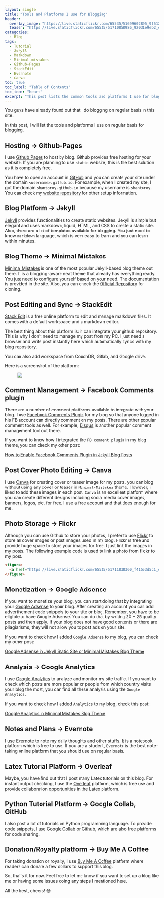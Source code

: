 ```yaml
---
layout: single
title: "Tools and Platforms I use for Blogging"
header:
  overlay_image: "https://live.staticflickr.com/65535/51699602895_9f512e632d_o.png"
  teaser: "https://live.staticflickr.com/65535/51710858986_92031e9eb2_o.png"
categories:
  - Blog
tags:
  - Tutorial
  - Jekyll
  - Markdown
  - Minimal-mistakes
  - Github-Pages
  - StackEdit
  - Evernote
  - Canva
toc: true
toc_label: "Table of Contents"
toc_icon: "heart"
excerpt: "This post lists the common tools and platforms I use for blogging."
---
```



You guys have already found out that I do blogging on regular basis in this site.

In this post, I will list the tools and platforms I use on regular basis for blogging. 

##  Hosting -> Github-Pages
I use [Github Pages](https://pages.github.com/) to host by blog. Github provides free hosting for your website. If you are planning to use `static` website, this is the best solution as it is completely free. 

You have to open an account in [GitHub](https://www.github.com) and you can create your site under the domain `<username>.github.io`. For example, when I created my site, I got the domain `shantoroy.github.io` because my username is `shantoroy`. You can check my [website repository](https://github.com/shantoroy/shantoroy.github.io) for other setup information.

## Blog Platform -> Jekyll
[Jekyll](https://jekyllrb.com/) provides functionalities to create static websites. Jekyll is simple but elegant and uses markdown, liquid, HTML, and CSS to create a static site. Also, there are a lot of templates available for blogging. You just need to know `markdown` language, which is very easy to learn and you can learn within minutes. 
  
## Blog Theme -> Minimal Mistakes
[Minimal Mistakes](https://mmistakes.github.io/minimal-mistakes/) is one of the most popular Jekyll-based blog theme out there. It is a blogging-aware neat theme that already has everything ready. You just need to configure yourself based on your need. The documentation is provided in the site. Also, you can check the [Official Repository](https://github.com/mmistakes/minimal-mistakes) for cloning.


## Post Editing and Sync -> StackEdit
[Stack Edit](https://stackedit.io/) is a free online platform to edit and manage markdown files. It comes with a default workspace and a markdown editor. 

The best thing about this platform is: it can integrate your github repository. This is why I don't need to manage my post from my PC. I just need a browser and write post instantly here which automatically syncs with my blog repository.

You can also add workspace from CouchDB, Gitlab, and Google drive.

Here is a screenshot of the platform:
<figure>
  <a href="https://live.staticflickr.com/65535/51711838360_f41553d5c1_o.png"><img src="https://live.staticflickr.com/65535/51711838360_f41553d5c1_o.png"></a>
</figure>
 
## Comment Management -> Facebook Comments plugin
There are a number of comment platforms available to integrate with your blog. I use [Facebook Comments Plugin](https://developers.facebook.com/docs/plugins/comments/) for my blog so that anyone logged in his FB account can directly comment on my posts. There are other popular comment tools as well. For example, [Disqus](https://disqus.com/) is another popular comment management tool out there.

If you want to know how I integrated the `FB comment plugin` in my blog theme, you can check my other post:

[How to Enable Facebook Comments Plugin in Jekyll Blog Posts](https://shantoroy.com/jekyll/facebook-comment-plugin-jekyll-minimal-mistakes-blog-posts/)

## Post Cover Photo Editing -> Canva
I use [Canva](https://www.canva.com/) for creating cover or teaser image for my posts. you can blog without using any cover or teaser in `Minimal-Mistakes` theme. However, i liked to add these images in each post. `Canva` is an excellent platform where you can create different designs including social media cover images, banners, logos, etc. for free. I use a free account and that does enough for me.

## Photo Storage -> Flickr
Although you can use Github to store your photos, I prefer to use [Flickr](https://www.flickr.com/) to store all cover images or post images used in my blog. Flickr is free and provide huge space to store your images for free. I just link the images in my posts. The following example code is used to link a photo from flickr to my post.

```html
<figure>
  <a href="https://live.staticflickr.com/65535/51711838360_f41553d5c1_o.png"><img src="https://live.staticflickr.com/65535/51711838360_f41553d5c1_o.png"></a>
</figure>
```

## Monetization -> Google Adsense
If you want to monetize your blog, you can start doing that by integrating your [Google Adsense](https://www.google.com/adsense/start/) to your blog. After creating an account you can add advertisement code snippets to your site or blog. Remember, you have to be eligible to have Google Adsense. You can do that by writing $20-25$ quality posts and then apply. If your blog does not have good contents or there are pliagiarisms, they will not allow you to post ads on your site.

If you want to check how I added `Google Adsense` to my blog, you can check my other post:

[Google Adsense in Jekyll Static Site or Minimal Mistakes Blog Theme](https://shantoroy.com/jekyll/how-I-added-google-adsense-to-my-jekyll-minimal-mistakes-blog/)

## Analysis -> Google Analytics
I use [Google Analytics](https://analytics.google.com/) to analyze and monitor my site traffic. If you want to check which posts are more popular or people from which country visits your blog the most, you can find all these analysis using the `Google Analytics`.

If you want to check how I added `Analytics` to my blog, check this post:

[Google Analytics in Minimal Mistakes Blog Theme](https://shantoroy.com/jekyll/google-analytics-in-jekyll-minimal-mistakes-blog-theme/)

## Notes and Plans -> Evernote
I use [Evernote](https://evernote.com/) to note my daily thoughts and other stuffs. It is a notebook platform which is free to use. If you are a student, `Evernote` is the best note-taking online platform that you should use on regular basis.

## Latex Tutorial Platform -> Overleaf
Maybe, you have find out that I post many Latex tutorials on this blog. For instant output checking, I use the [Overleaf](https://www.overleaf.com) platform, which is free use and provide collaboration opportunities in the Latex platform.


## Python Tutorial Platform -> Google Collab, GitHub
I also post a lot of tutorials on Python programming language. To provide code snippets, I use [Google Collab](https://colab.research.google.com/) or [Github](https://github.com/), which are also free platforms for code sharing.

## Donation/Royalty platform -> Buy Me A Coffee
For taking donation or royalty, I use [Buy Me A Coffee](https://buymeacoffee.com/) platform where readers can donate a few dollars to support this blog.

So, that's it for now. Feel free to let me know if you want to set up a blog like me or having some issues doing any steps I mentioned here.

All the best, cheers! :sunglasses:
<!--stackedit_data:
eyJoaXN0b3J5IjpbODU2NDEyNTMxLC02OTcwNzkxMzRdfQ==
-->